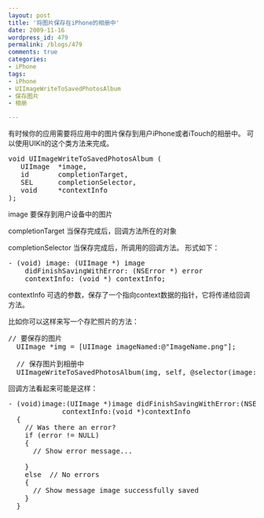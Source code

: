```yaml
---
layout: post
title: '将图片保存在iPhone的相册中'
date: 2009-11-16
wordpress_id: 479
permalink: /blogs/479
comments: true
categories:
- iPhone
tags:
- iPhone
- UIImageWriteToSavedPhotosAlbum
- 保存图片
- 相册

---
```

有时候你的应用需要将应用中的图片保存到用户iPhone或者iTouch的相册中。 可以使用UIKit的这个类方法来完成。

<pre class="prettyprint linenums">
void UIImageWriteToSavedPhotosAlbum (
   UIImage  *image,
   id       completionTarget,
   SEL      completionSelector,
   void     *contextInfo
);
</pre>

image
要保存到用户设备中的图片

completionTarget
当保存完成后，回调方法所在的对象

completionSelector
当保存完成后，所调用的回调方法。 形式如下：
<pre class="prettyprint linenums">
- (void) image: (UIImage *) image
    didFinishSavingWithError: (NSError *) error
    contextInfo: (void *) contextInfo;
</pre>
contextInfo
可选的参数，保存了一个指向context数据的指针，它将传递给回调方法。

比如你可以这样来写一个存贮照片的方法：
<pre class="prettyprint linenums">
// 要保存的图片
  UIImage *img = [UIImage imageNamed:@"ImageName.png"];  
 
  // 保存图片到相册中
  UIImageWriteToSavedPhotosAlbum(img, self, @selector(image:didFinishSavingWithError:contextInfo:), nil);
</pre>

回调方法看起来可能是这样：
<pre class="prettyprint linenums">
- (void)image:(UIImage *)image didFinishSavingWithError:(NSError *)error 
             contextInfo:(void *)contextInfo
  {
    // Was there an error?
    if (error != NULL)
    {
      // Show error message...
 
    }
    else  // No errors
    {
      // Show message image successfully saved
    }
  }
</pre>
